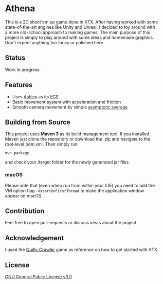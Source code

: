 # Athena
This is a 2D shoot'em up game done in [KTX](https://github.com/libktx/ktx). 
After having worked with some state-of-the-art engines like Unity and Unreal, I decided to toy around with a more old-school approach to making games. 
The main purpose of this project is simply to play around with some ideas and homemade graphics. 
Don't expect anything too fancy or polished here.

## Status
Work in progress.

## Features
- Uses [Ashley](https://github.com/libktx/ktx/tree/master/ashley) as its [ECS](https://en.wikipedia.org/wiki/Entity_component_system)
- Basic movement system with acceleration and friction
- Smooth camera movement by simple [asymptotic average](https://www.youtube.com/watch?v=tu-Qe66AvtY&t) 

## Building from Source
This project uses **Maven 3** as its build management tool.
If you installed Maven just clone the repository or download the .zip and navigate to the root-level pom.xml.
Then simply run

```
mvn package
```

and check your /target folder for the newly generated jar files. 

### macOS
Please note that (even when run from within your IDE) you need to add the VM option flag `-XstartOnFirstThread`
to make the application window appear on macOS.

## Contribution
Feel free to open pull-requests or discuss ideas about the project.

## Acknowledgement
I used the [Quilly-Crawler](https://github.com/Quillraven/Quilly-Crawler) game as reference on how to get started with KTX.

## License
[GNU General Public License v3.0](https://choosealicense.com/licenses/gpl-3.0/#)